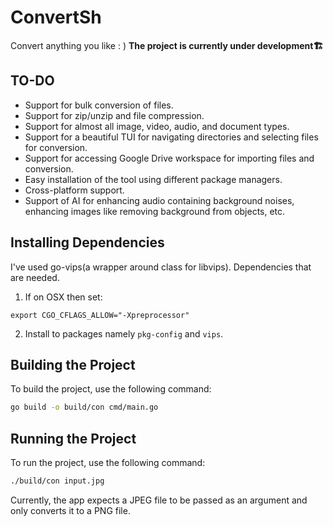 # ConvertSh
Convert anything you like : )
**The project is currently under development🏗️**

## TO-DO

- Support for bulk conversion of files.
- Support for zip/unzip and file compression.
- Support for almost all image, video, audio, and document types.
- Support for a beautiful TUI for navigating directories and selecting files for conversion.
- Support for accessing Google Drive workspace for importing files and conversion.
- Easy installation of the tool using different package managers.
- Cross-platform support.
- Support of AI for enhancing audio containing background noises, enhancing images like removing background from objects, etc.

## Installing Dependencies
I've used go-vips(a wrapper around class for libvips). Dependencies that are needed.

1) If on OSX then set:
```
export CGO_CFLAGS_ALLOW="-Xpreprocessor"
```

2) Install to packages namely `pkg-config` and `vips`.

## Building the Project

To build the project, use the following command:

```sh
go build -o build/con cmd/main.go
```

## Running the Project

To run the project, use the following command:

```sh
./build/con input.jpg
```

Currently, the app expects a JPEG file to be passed as an argument and only converts it to a PNG file.
